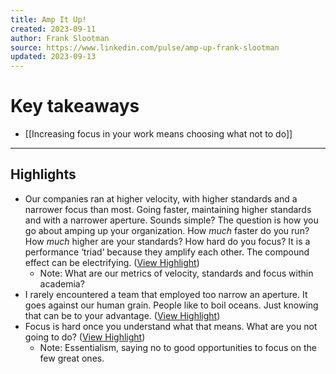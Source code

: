 ```yaml
---
title: Amp It Up!
created: 2023-09-11
author: Frank Slootman
source: https://www.linkedin.com/pulse/amp-up-frank-slootman
updated: 2023-09-13
---
```

# Key takeaways
- [[Increasing focus in your work means choosing what not to do]]

---

## Highlights
- Our companies ran at higher velocity, with higher standards and a narrower focus than most. Going faster, maintaining higher standards and with a narrower aperture. Sounds simple? The question is how you go about amping up your organization. How *much* faster do you run? How *much* higher are your standards? How hard do you focus? It is a performance ‘triad’ because they amplify each other. The compound effect can be electrifying. ([View Highlight](https://read.readwise.io/read/01ha1pyhwqych58qex2fe61bmq))
    - Note: What are our metrics of velocity, standards and focus within academia?
- I rarely encountered a team that employed too narrow an aperture. It goes against our human grain. People like to boil oceans. Just knowing that can be to your advantage. ([View Highlight](https://read.readwise.io/read/01ha1qgbxsqxp93xhnkvbv27ga))
- Focus is hard once you understand what that means. What are you not going to do? ([View Highlight](https://read.readwise.io/read/01ha1z1v3g1g6cwcnd8hjh10dh))
    - Note: Essentialism, saying no to good opportunities to focus on the few great ones.
